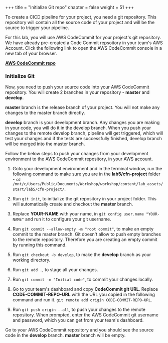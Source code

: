 +++
title = "Initialize Git repo"
chapter = false
weight = 51
+++

To create a CICD pipeline for your project, you need a git repository. This repository 
will contain all the source code of your project and will be the source to trigger your 
pipeline.

For this lab, you will use AWS CodeCommit for your project's git repository. We have 
already pre-created a Code Commit repsoitory in your team's AWS Account. Click the 
following link to open the AWS CodeCommit console in a new tab of your browser.

[**AWS CodeCommit repo**](https://us-west-2.console.aws.amazon.com/codesuite/codecommit/repositories/quiz-app/browse?region=us-west-2)

### Initialize Git

Now, you need to push your source code into your AWS CodeCommit repository. You will 
create 2 branches in your repository - **master** and **develop**. 

**master** branch is the release branch of your project. You will not make any changes 
to the master branch directly. 

**develop** branch is your development branch. Any changes you are making in your code, 
you will do it in the develop branch. When you push your changes to the remote develop 
branch, pipeline will get triggered, which will test your changes and if the tests are 
successfully finished, develop branch will be merged into the master branch.

Follow the below steps to push your changes from your development environment to the 
AWS CodeCommit repository, in your AWS account.

1. Goto your development environment and in the terminal window, run the following 
command to make sure you are in the **lab5/cfn-project** folder - 
``cd /mnt/c/Users/Public/Documents/Workshop/workshop/content/lab_assets/start/lab5/cfn-project/``.

2. Run `git init`, to initialize the git repository in your project folder. This will 
automatically create and checkout the **master** branch.

3. Replace **YOUR-NAME** with your name, in `git config user.name "YOUR-NAME"` and run 
it to configure your git username.

4. Run `git commit --allow-empty -m "root commit"`, to make an empty commit to the 
master branch. Git doesn't allow to push empty branches to the remote repository. 
Therefore you are creating an empty commit by running this command.

5. Run `git checkout -b develop`, to make the **develop** branch as your working 
directory.

6. Run `git add .`, to stage all your changes.

7. Run `git commit -m "Initial code"`, to commit your changes locally.

8. Go to your team's dashboard and copy **CodeCommit git URL**. Replace 
**CODE-COMMIT-REPO-URL** with the URL you copied in the following command and run it. 
`git remote add origin CODE-COMMIT-REPO-URL`.

9. Run `git push origin --all`, to push your changes to the remote repository. When 
prompted, enter the AWS CodeCommit git username and password, which you can get from 
your team's dashboard.

Go to your AWS CodeCommit repository and you should see the source code in the 
**develop** branch. **master** branch will be empty.